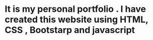 # It is my personal portfolio . I have created this website using HTML, CSS , Bootstarp and javascript
